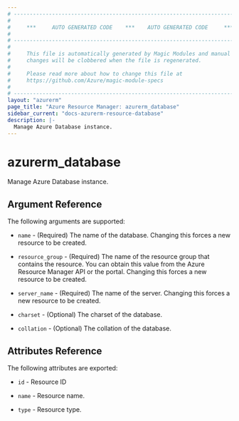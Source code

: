 ```yaml
---
# ----------------------------------------------------------------------------
#
#     ***     AUTO GENERATED CODE    ***    AUTO GENERATED CODE     ***
#
# ----------------------------------------------------------------------------
#
#     This file is automatically generated by Magic Modules and manual
#     changes will be clobbered when the file is regenerated.
#
#     Please read more about how to change this file at
#     https://github.com/Azure/magic-module-specs
#
# ----------------------------------------------------------------------------
layout: "azurerm"
page_title: "Azure Resource Manager: azurerm_database"
sidebar_current: "docs-azurerm-resource-database"
description: |-
  Manage Azure Database instance.
---
```


# azurerm_database

Manage Azure Database instance.


## Argument Reference

The following arguments are supported:

* `name` - (Required) The name of the database. Changing this forces a new resource to be created.

* `resource_group` - (Required) The name of the resource group that contains the resource. You can obtain this value from the Azure Resource Manager API or the portal. Changing this forces a new resource to be created.

* `server_name` - (Required) The name of the server. Changing this forces a new resource to be created.

* `charset` - (Optional) The charset of the database.

* `collation` - (Optional) The collation of the database.

## Attributes Reference

The following attributes are exported:

* `id` - Resource ID

* `name` - Resource name.

* `type` - Resource type.

